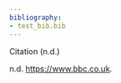 ```yaml
---
bibliography:
- test_bib.bib
---
```


Citation (n.d.)

<div id="refs" class="references csl-bib-body hanging-indent">

<div id="ref-url:https://www.bbc.co.uk" class="csl-entry">

n.d. <https://www.bbc.co.uk>.

</div>

</div>
